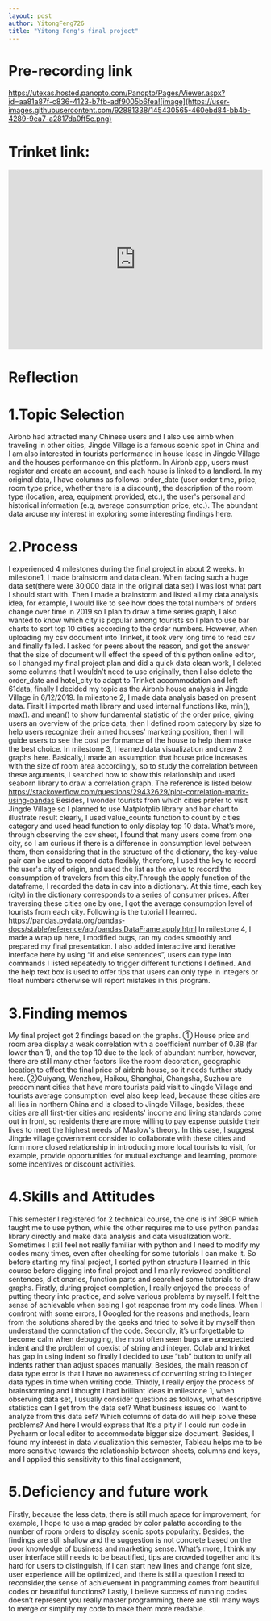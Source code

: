 ```yaml
---
layout: post
author: YitongFeng726
title: "Yitong Feng's final project"
---
```


# Pre-recording link
https://utexas.hosted.panopto.com/Panopto/Pages/Viewer.aspx?id=aa81a87f-c836-4123-b7fb-adf9005b6fea![image](https://user-images.githubusercontent.com/92881338/145430565-460ebd84-bb4b-4289-9ea7-a2817da0ff5e.png)


# Trinket link:
<iframe src="https://trinket.io/embed/python3/cfff4ee042" width="100%" height="356" frameborder="0" marginwidth="0" marginheight="0" allowfullscreen></iframe>

# Reflection
# 1.Topic Selection
Airbnb had attracted many Chinese users and I also use airnb when traveling in other cities, Jingde Village is a famous scenic spot in China and I am also interested in   tourists performance in house lease in Jingde Village and the houses performance on this platform. In Airbnb app, users must register and create an account, and each house is linked to a landlord. In my original data, I have columns as follows: order_date (user order time, price, room type price, whether there is a discount), the description of the room type (location, area, equipment provided, etc.), the user's personal and historical information (e.g, average consumption price, etc.). The abundant data arouse my interest in exploring some interesting findings here.
# 2.Process
I experienced 4 milestones during the final project in about 2 weeks. 
In milestone1, I made brainstorm and data clean. When facing such a huge data set(there were 30,000 data in the original data set) I was lost what part I should start with. Then I made a brainstorm and listed all my data analysis idea, for example, I would like to see how does the total numbers of orders change over time in 2019 so I plan to draw a time series graph, I also wanted to know which city is popular among tourists so I plan to use bar charts to sort top 10 cities according to the order numbers. 
However, when uploading my csv document into Trinket, it took very long time to read csv and finally failed. I asked for peers about the reason, and got the answer that the size of document will effect the speed of this python online editor, so I changed my final project plan and did a quick data clean work, I deleted some columns that I wouldn’t need to use originally, then I also delete the order_date and hotel_city to adapt to Trinket accommodation and left 61data, finally I decided my topic as the Airbnb house analysis in Jingde Village in 6/12/2019.
In milestone 2, I made data analysis based on present data. Firslt I imported math library and used internal functions like, min(), max(). and mean() to show fundamental statistic of the order price, giving users an overview of the price data, then I defined room category by size to help users recognize their aimed houses’ marketing position, then I will guide users to see the cost performance of the house to help them make the best choice.
In milestone 3, I learned data visualization and drew 2 graphs here. Basically,I made an assumption that house price increases with the size of room area accordingly, so to study the correlation between these arguments, I searched how to show this relationship and used seaborn library to draw a correlation graph. The reference is listed below. 
https://stackoverflow.com/questions/29432629/plot-correlation-matrix-using-pandas
Besides, I wonder tourists from which cities prefer to visit Jingde Village so I planned to use Matplotplib library and bar chart to illustrate result clearly, I used value_counts function to count by cities category and used head function to only display top 10 data.
What’s more, through observing the csv sheet, I found that many users come from one city, so I am curious if there is a difference in consumption level between them, then considering that in the structure of the dictionary, the key-value pair can be used to record data flexibly, therefore, I used the key to record the user's city of origin, and used the list as the value to record the consumption of travelers from this city.Through the apply function of the dataframe, I recorded the data in csv into a dictionary. At this time, each key (city) in the dictionary corresponds to a series of consumer prices. After traversing these cities one by one, I got the average consumption level of tourists from each city. Following is the tutorial I learned.
https://pandas.pydata.org/pandas-docs/stable/reference/api/pandas.DataFrame.apply.html
In milestone 4, I made a wrap up here, I modified bugs, ran my codes smoothly and prepared my final presentation. I also added interactive and iterative interface here by using “if and else sentences”, users can type into commands I listed repeatedly to trigger different functions I defined. And the help text box is used to offer tips that users can only type in integers or float numbers otherwise will report mistakes in this program.
# 3.Finding memos
My final project got 2 findings based on the graphs.
① House price and room area display a weak correlation with a coefficient number of 0.38 (far lower than 1), and the top 10 due to the lack of abundant number, however, there are still many other factors like the room decoration, geographic location to effect the final price of airbnb house, so it needs further study here.
②Guiyang, Wenzhou, Haikou, Shanghai, Changsha, Suzhou are predominant cities that have more tourists paid visit to Jingde Village and tourists average consumption level also keep lead, because these cities are all lies in northern China and is closed to Jingde Village, besides, these cities are all first-tier cities and residents' income and living standards come out in front, so residents there are more willing to pay expense outside their lives to meet the highest needs of Maslow's theory. In this case, I suggest Jingde village government consider to collaborate with these cities and form more closed relationship in introducing more local tourists to visit, for example, provide opportunities for mutual exchange and learning, promote some incentives or discount activities. 
# 4.Skills and Attitudes
This semester I registered for 2 technical course, the one is inf 380P which taught me to use python, while the other requires me to use python pandas library directly and make data analysis and data visualization work. Sometimes I still feel not really familiar with python and I need to modify my codes many times, even after checking for some tutorials I can make it. So before starting my final project, I sorted python structure I learned in this course before digging into final project and I mainly reviewed conditional sentences, dictionaries, function parts and searched some tutorials to draw graphs. 
Firstly, during project completion, I really enjoyed the process of putting theory into practice, and solve various problems by myself. I felt the sense of achievable when seeing I got response from my code lines. When I confront with some errors, I Googled for the reasons and methods, learn from the solutions shared by the geeks and tried to solve it by myself then understand the connotation of the code.
Secondly, it’s unforgettable to become calm when debugging, the most often seen bugs are unexpected indent and the problem of coexist of string and integer. Colab and trinket has gap in using indent so finally I decided to use “tab” button to unify all indents rather than adjust spaces manually. Besides, the main reason of data type error is that I have no awareness of converting string to integer data types in time when writing code.
Thirdly, I really enjoy the process of brainstorming and I thought I had brilliant ideas in milestone 1, when observing data set, I usually consider questions as follows, what descriptive statistics can I get from the data set? What business issues do I want to analyze from this data set? Which columns of data do will help solve these problems? And here I would express that It’s a pity if I could run code in Pycharm or local editor to accommodate bigger size document. Besides, I found my interest in data visualization this semester, Tableau helps me to be more sensitive towards the relationship between sheets, columns and keys, and I applied this sensitivity to this final assignment, 
# 5.Deficiency and future work
Firstly, because the less data, there is still much space for improvement, for example, I hope to use a map graded by color palatte according to the number of room orders to display scenic spots popularity. Besides, the findings are still shallow and the suggestion is not concrete based on the poor knowledge of business and marketing sense. What’s more, I think my user interface still needs to be beautified, tips are crowded together and it’s hard for users to distinguish, if I can start new lines and change font size, user experience will be optimized, and there is still a question I need to reconsider,the sense of achievement in programming comes from beautiful codes or beautiful functions? Lastly, I believe success of running codes doesn’t represent you really master programming, there are still many ways to merge or simplify my code to make them more readable.
